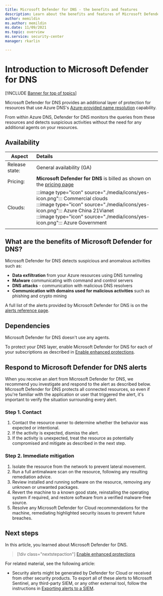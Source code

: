 ```yaml
---
title: Microsoft Defender for DNS - the benefits and features
description: Learn about the benefits and features of Microsoft Defender for DNS
author: memildin
ms.author: memildin
ms.date: 11/09/2021
ms.topic: overview
ms.service: security-center
manager: rkarlin

---
```


# Introduction to Microsoft Defender for DNS

[!INCLUDE [Banner for top of topics](./includes/banner.md)]

Microsoft Defender for DNS provides an additional layer of protection for resources that use Azure DNS's [Azure-provided name resolution](../virtual-network/virtual-networks-name-resolution-for-vms-and-role-instances.md#azure-provided-name-resolution) capability. 

From within Azure DNS, Defender for DNS monitors the queries from these resources and detects suspicious activities without the need for any additional agents on your resources.

## Availability

|Aspect|Details|
|----|:----|
|Release state:|General availability (GA)|
|Pricing:|**Microsoft Defender for DNS** is billed as shown on the [pricing page](https://azure.microsoft.com/pricing/details/security-center/)|
|Clouds:|:::image type="icon" source="./media/icons/yes-icon.png"::: Commercial clouds<br>:::image type="icon" source="./media/icons/yes-icon.png"::: Azure China 21Vianet<br>:::image type="icon" source="./media/icons/yes-icon.png"::: Azure Government|
|||

## What are the benefits of Microsoft Defender for DNS?

Microsoft Defender for DNS detects suspicious and anomalous activities such as:

- **Data exfiltration** from your Azure resources using DNS tunneling
- **Malware** communicating with command and control servers
- **DNS attacks** - communication with malicious DNS resolvers 
- **Communication with domains used for malicious activities** such as phishing and crypto mining

A full list of the alerts provided by Microsoft Defender for DNS is on the [alerts reference page](alerts-reference.md#alerts-dns).

## Dependencies

Microsoft Defender for DNS doesn't use any agents. 

To protect your DNS layer, enable Microsoft Defender for DNS for each of your subscriptions as described in [Enable enhanced protections](enable-enhanced-security.md).


## Respond to Microsoft Defender for DNS alerts

When you receive an alert from Microsoft Defender for DNS, we recommend you investigate and respond to the alert as described below. Microsoft Defender for DNS protects all connected resources, so even if you're familiar with the application or user that triggered the alert, it's important to verify the situation surrounding every alert.  


### Step 1. Contact

1. Contact the resource owner to determine whether the behavior was expected or intentional.
1. If the activity is expected, dismiss the alert.
1. If the activity is unexpected, treat the resource as potentially compromised and mitigate as described in the next step.

### Step 2. Immediate mitigation 

1. Isolate the resource from the network to prevent lateral movement.
1. Run a full antimalware scan on the resource, following any resulting remediation advice.
1. Review installed and running software on the resource, removing any unknown or unwanted packages.
1. Revert the machine to a known good state, reinstalling the operating system if required, and restore software from a verified malware-free source.
1. Resolve any Microsoft Defender for Cloud recommendations for the machine, remediating highlighted security issues to prevent future breaches.


## Next steps

In this article, you learned about Microsoft Defender for DNS. 

> [!div class="nextstepaction"]
> [Enable enhanced protections](enable-enhanced-security.md)

For related material, see the following article: 

- Security alerts might be generated by Defender for Cloud or received from other security products. To export all of these alerts to Microsoft Sentinel, any third-party SIEM, or any other external tool, follow the instructions in [Exporting alerts to a SIEM](continuous-export.md).
